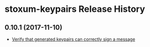 # stoxum-keypairs Release History

## 0.10.1 (2017-11-10)

+ [Verify that generated keypairs can correctly sign a message](https://github.com/Stoxum/stoxum-keypairs/pull/22)

